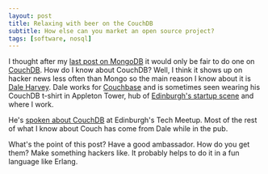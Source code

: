 ```yaml
---
layout: post
title: Relaxing with beer on the CouchDB
subtitle: How else can you market an open source project?
tags: [software, nosql]
---
```


I thought after my <a href="/blog/2011/07/18/MongoDB-Marketing.html">last post
on MongoDB</a> it would only be fair to do one on <a
href="http://couchdb.apache.org/">CouchDB</a>. How do I know about CouchDB?
Well, I think it shows up on hacker news less often than Mongo so the main
reason I know about it is <a href="http://twitter.com/daleharvey/">Dale
Harvey</a>. Dale works for <a href="http://www.couchbase.com/">Couchbase</a>
and is sometimes seen wearing his CouchDB t-shirt in Appleton Tower, hub of <a
href="http://startupcafe.co.uk/">Edinburgh's startup scene</a> and where I
work.

He's <a href="http://www.vimeo.com/16244683">spoken about CouchDB</a> at
Edinburgh's Tech Meetup. Most of the rest of what I know about Couch has come
from Dale while in the pub.

What's the point of this post? Have a good ambassador. How do you get them?
Make something hackers like. It probably helps to do it in a fun language like
Erlang.
